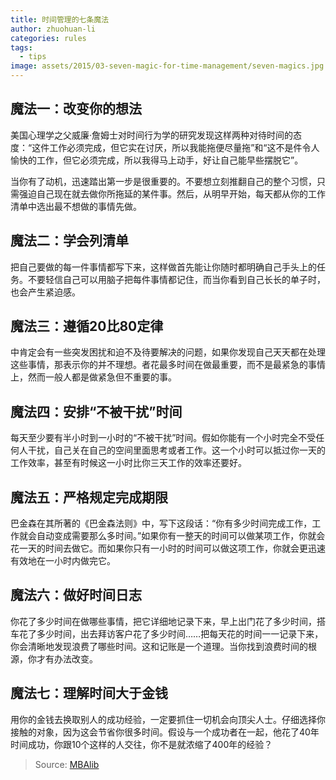 ```yaml
---
title: 时间管理的七条魔法
author: zhuohuan-li
categories: rules
tags:
  - tips
image: assets/2015/03-seven-magic-for-time-management/seven-magics.jpg
---
```


## 魔法一：改变你的想法

美国心理学之父威廉·詹姆士对时间行为学的研究发现这样两种对待时间的态度：“这件工作必须完成，但它实在讨厌，所以我能拖便尽量拖”和“这不是件令人愉快的工作，但它必须完成，所以我得马上动手，好让自己能早些摆脱它”。

当你有了动机，迅速踏出第一步是很重要的。不要想立刻推翻自己的整个习惯，只需强迫自己现在就去做你所拖延的某件事。然后，从明早开始，每天都从你的工作清单中选出最不想做的事情先做。

## 魔法二：学会列清单

把自己要做的每一件事情都写下来，这样做首先能让你随时都明确自己手头上的任务。不要轻信自己可以用脑子把每件事情都记住，而当你看到自己长长的单子时，也会产生紧迫感。

## 魔法三：遵循20比80定律

中肯定会有一些突发困扰和迫不及待要解决的问题，如果你发现自己天天都在处理这些事情，那表示你的并不理想。者花最多时间在做最重要，而不是最紧急的事情上，然而一般人都是做紧急但不重要的事。

## 魔法四：安排“不被干扰”时间

每天至少要有半小时到一小时的“不被干扰”时间。假如你能有一个小时完全不受任何人干扰，自己关在自己的空间里面思考或者工作。这一个小时可以抵过你一天的工作效率，甚至有时候这一小时比你三天工作的效率还要好。

## 魔法五：严格规定完成期限

巴金森在其所著的《巴金森法则》中，写下这段话：“你有多少时间完成工作，工作就会自动变成需要那么多时间。”如果你有一整天的时间可以做某项工作，你就会花一天的时间去做它。而如果你只有一小时的时间可以做这项工作，你就会更迅速有效地在一小时内做完它。

## 魔法六：做好时间日志

你花了多少时间在做哪些事情，把它详细地记录下来，早上出门花了多少时间，搭车花了多少时间，出去拜访客户花了多少时间……把每天花的时间一一记录下来，你会清晰地发现浪费了哪些时间。这和记账是一个道理。当你找到浪费时间的根源，你才有办法改变。

## 魔法七：理解时间大于金钱

用你的金钱去换取别人的成功经验，一定要抓住一切机会向顶尖人士。仔细选择你接触的对象，因为这会节省你很多时间。假设与一个成功者在一起，他花了40年时间成功，你跟10个这样的人交往，你不是就浓缩了400年的经验？

> Source: [MBAlib](https://news.mbalib.com/story/20855)
